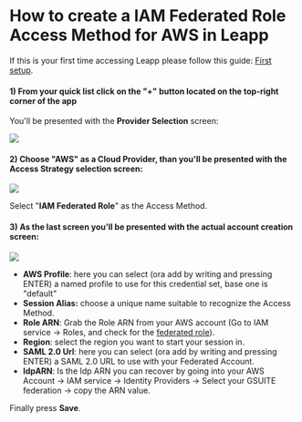 # How to create a IAM Federated Role Access Method for AWS in Leapp

If this is your first time accessing Leapp please follow this guide: [First setup](FIRST_SETUP.md).

#### 1) From your quick list click on the "+" button located on the top-right corner of the app

You'll be presented with the **Provider Selection** screen:

![](../../../../images/tutorials/aws/iam_federated_role/SETUP_IN_LEAPP-1.png)

#### 2) Choose "**AWS**" as a Cloud Provider, than you'll be presented with the **Access Strategy** selection screen:

![](../../../../images/tutorials/aws/iam_federated_role/SETUP_IN_LEAPP-2.png)

Select "**IAM Federated Role**" as the Access Method.

#### 3) As the last screen you'll be presented with the actual account creation screen:

![](../../../../images/tutorials/aws/iam_federated_role/SETUP_IN_LEAPP-3.png)

- **AWS Profile**: here you can select (ora add by writing and pressing ENTER) a named profile to use for this credential set, base one is "default"
- **Session Alias:** choose a unique name suitable to recognize the Access Method.
- **Role ARN**: Grab the Role ARN from your AWS account (Go to IAM service → Roles, and check for the [federated role](https://docs.aws.amazon.com/IAM/latest/UserGuide/id_roles_create_for-idp_saml.html)).
- **Region**: select the region you want to start your session in.
- **SAML 2.0 Url**: here you can select (ora add by writing and pressing ENTER) a SAML 2.0 URL to use with your Federated Account.
- **IdpARN**: Is the Idp ARN you can recover by going into your AWS Account → IAM service → Identity Providers → Select your GSUITE federation → copy the ARN value.

Finally press **Save**.
